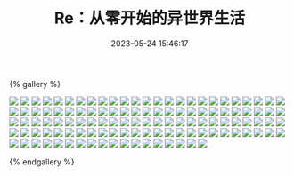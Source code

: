 ﻿---
title: Re：从零开始的异世界生活
date: 2023-05-24 15:46:17
comments: false
---

{% gallery %}

![](https://fastly.jsdelivr.net/gh/1405720461/images@master/rem/1.webp)
![](https://fastly.jsdelivr.net/gh/1405720461/images@master/rem/2.webp)
![](https://fastly.jsdelivr.net/gh/1405720461/images@master/rem/3.webp)
![](https://fastly.jsdelivr.net/gh/1405720461/images@master/rem/4.webp)
![](https://fastly.jsdelivr.net/gh/1405720461/images@master/rem/5.webp)
![](https://fastly.jsdelivr.net/gh/1405720461/images@master/rem/6.webp)
![](https://fastly.jsdelivr.net/gh/1405720461/images@master/rem/7.webp)
![](https://fastly.jsdelivr.net/gh/1405720461/images@master/rem/8.webp)
![](https://fastly.jsdelivr.net/gh/1405720461/images@master/rem/9.webp)
![](https://fastly.jsdelivr.net/gh/1405720461/images@master/rem/10.webp)
![](https://fastly.jsdelivr.net/gh/1405720461/images@master/rem/11.webp)
![](https://fastly.jsdelivr.net/gh/1405720461/images@master/rem/12.webp)
![](https://fastly.jsdelivr.net/gh/1405720461/images@master/rem/13.webp)
![](https://fastly.jsdelivr.net/gh/1405720461/images@master/rem/14.webp)
![](https://fastly.jsdelivr.net/gh/1405720461/images@master/rem/15.webp)
![](https://fastly.jsdelivr.net/gh/1405720461/images@master/rem/16.webp)
![](https://fastly.jsdelivr.net/gh/1405720461/images@master/rem/17.webp)
![](https://fastly.jsdelivr.net/gh/1405720461/images@master/rem/18.webp)
![](https://fastly.jsdelivr.net/gh/1405720461/images@master/rem/19.webp)
![](https://fastly.jsdelivr.net/gh/1405720461/images@master/rem/20.webp)
![](https://fastly.jsdelivr.net/gh/1405720461/images@master/rem/21.webp)
![](https://fastly.jsdelivr.net/gh/1405720461/images@master/rem/22.webp)
![](https://fastly.jsdelivr.net/gh/1405720461/images@master/rem/23.webp)
![](https://fastly.jsdelivr.net/gh/1405720461/images@master/rem/24.webp)
![](https://fastly.jsdelivr.net/gh/1405720461/images@master/rem/25.webp)
![](https://fastly.jsdelivr.net/gh/1405720461/images@master/rem/26.webp)
![](https://fastly.jsdelivr.net/gh/1405720461/images@master/rem/27.webp)
![](https://fastly.jsdelivr.net/gh/1405720461/images@master/rem/28.webp)
![](https://fastly.jsdelivr.net/gh/1405720461/images@master/rem/29.webp)
![](https://fastly.jsdelivr.net/gh/1405720461/images@master/rem/30.webp)
![](https://fastly.jsdelivr.net/gh/1405720461/images@master/rem/31.webp)
![](https://fastly.jsdelivr.net/gh/1405720461/images@master/rem/32.webp)
![](https://fastly.jsdelivr.net/gh/1405720461/images@master/rem/33.webp)
![](https://fastly.jsdelivr.net/gh/1405720461/images@master/rem/34.webp)
![](https://fastly.jsdelivr.net/gh/1405720461/images@master/rem/35.webp)
![](https://fastly.jsdelivr.net/gh/1405720461/images@master/rem/36.webp)
![](https://fastly.jsdelivr.net/gh/1405720461/images@master/rem/37.webp)
![](https://fastly.jsdelivr.net/gh/1405720461/images@master/rem/38.webp)
![](https://fastly.jsdelivr.net/gh/1405720461/images@master/rem/39.webp)
![](https://fastly.jsdelivr.net/gh/1405720461/images@master/rem/40.webp)
![](https://fastly.jsdelivr.net/gh/1405720461/images@master/rem/41.webp)
![](https://fastly.jsdelivr.net/gh/1405720461/images@master/rem/42.webp)
![](https://fastly.jsdelivr.net/gh/1405720461/images@master/rem/43.webp)
![](https://fastly.jsdelivr.net/gh/1405720461/images@master/rem/44.webp)
![](https://fastly.jsdelivr.net/gh/1405720461/images@master/rem/45.webp)
![](https://fastly.jsdelivr.net/gh/1405720461/images@master/rem/46.webp)
![](https://fastly.jsdelivr.net/gh/1405720461/images@master/rem/47.webp)
![](https://fastly.jsdelivr.net/gh/1405720461/images@master/rem/48.webp)
![](https://fastly.jsdelivr.net/gh/1405720461/images@master/rem/49.webp)
![](https://fastly.jsdelivr.net/gh/1405720461/images@master/rem/50.webp)
![](https://fastly.jsdelivr.net/gh/1405720461/images@master/rem/51.webp)
![](https://fastly.jsdelivr.net/gh/1405720461/images@master/rem/52.webp)
![](https://fastly.jsdelivr.net/gh/1405720461/images@master/rem/53.webp)
![](https://fastly.jsdelivr.net/gh/1405720461/images@master/rem/54.webp)
![](https://fastly.jsdelivr.net/gh/1405720461/images@master/rem/55.webp)
![](https://fastly.jsdelivr.net/gh/1405720461/images@master/rem/56.webp)
![](https://fastly.jsdelivr.net/gh/1405720461/images@master/rem/57.webp)
![](https://fastly.jsdelivr.net/gh/1405720461/images@master/rem/58.webp)
![](https://fastly.jsdelivr.net/gh/1405720461/images@master/rem/59.webp)
![](https://fastly.jsdelivr.net/gh/1405720461/images@master/rem/60.webp)
![](https://fastly.jsdelivr.net/gh/1405720461/images@master/rem/61.webp)
![](https://fastly.jsdelivr.net/gh/1405720461/images@master/rem/62.webp)
![](https://fastly.jsdelivr.net/gh/1405720461/images@master/rem/63.webp)
![](https://fastly.jsdelivr.net/gh/1405720461/images@master/rem/64.webp)
![](https://fastly.jsdelivr.net/gh/1405720461/images@master/rem/65.webp)
![](https://fastly.jsdelivr.net/gh/1405720461/images@master/rem/66.webp)
![](https://fastly.jsdelivr.net/gh/1405720461/images@master/rem/67.webp)
![](https://fastly.jsdelivr.net/gh/1405720461/images@master/rem/68.webp)
![](https://fastly.jsdelivr.net/gh/1405720461/images@master/rem/69.webp)
![](https://fastly.jsdelivr.net/gh/1405720461/images@master/rem/70.webp)
![](https://fastly.jsdelivr.net/gh/1405720461/images@master/rem/71.webp)
![](https://fastly.jsdelivr.net/gh/1405720461/images@master/rem/72.webp)
![](https://fastly.jsdelivr.net/gh/1405720461/images@master/rem/73.webp)
![](https://fastly.jsdelivr.net/gh/1405720461/images@master/rem/74.webp)
![](https://fastly.jsdelivr.net/gh/1405720461/images@master/rem/75.webp)
![](https://fastly.jsdelivr.net/gh/1405720461/images@master/rem/76.webp)
![](https://fastly.jsdelivr.net/gh/1405720461/images@master/rem/77.webp)
![](https://fastly.jsdelivr.net/gh/1405720461/images@master/rem/78.webp)
![](https://fastly.jsdelivr.net/gh/1405720461/images@master/rem/79.webp)
![](https://fastly.jsdelivr.net/gh/1405720461/images@master/rem/80.webp)
![](https://fastly.jsdelivr.net/gh/1405720461/images@master/rem/81.webp)
![](https://fastly.jsdelivr.net/gh/1405720461/images@master/rem/82.webp)
![](https://fastly.jsdelivr.net/gh/1405720461/images@master/rem/83.webp)
![](https://fastly.jsdelivr.net/gh/1405720461/images@master/rem/84.webp)
![](https://fastly.jsdelivr.net/gh/1405720461/images@master/rem/85.webp)
![](https://fastly.jsdelivr.net/gh/1405720461/images@master/rem/86.webp)
![](https://fastly.jsdelivr.net/gh/1405720461/images@master/rem/87.webp)
![](https://fastly.jsdelivr.net/gh/1405720461/images@master/rem/88.webp)
![](https://fastly.jsdelivr.net/gh/1405720461/images@master/rem/89.webp)
![](https://fastly.jsdelivr.net/gh/1405720461/images@master/rem/90.webp)
![](https://fastly.jsdelivr.net/gh/1405720461/images@master/rem/91.webp)
![](https://fastly.jsdelivr.net/gh/1405720461/images@master/rem/92.webp)
![](https://fastly.jsdelivr.net/gh/1405720461/images@master/rem/93.webp)
![](https://fastly.jsdelivr.net/gh/1405720461/images@master/rem/94.webp)
![](https://fastly.jsdelivr.net/gh/1405720461/images@master/rem/95.webp)
![](https://fastly.jsdelivr.net/gh/1405720461/images@master/rem/96.webp)
![](https://fastly.jsdelivr.net/gh/1405720461/images@master/rem/97.webp)
![](https://fastly.jsdelivr.net/gh/1405720461/images@master/rem/98.webp)
![](https://fastly.jsdelivr.net/gh/1405720461/images@master/rem/99.webp)
![](https://fastly.jsdelivr.net/gh/1405720461/images@master/rem/100.webp)
![](https://fastly.jsdelivr.net/gh/1405720461/images@master/rem/101.webp)
![](https://fastly.jsdelivr.net/gh/1405720461/images@master/rem/102.webp)
![](https://fastly.jsdelivr.net/gh/1405720461/images@master/rem/103.webp)
![](https://fastly.jsdelivr.net/gh/1405720461/images@master/rem/104.webp)
![](https://fastly.jsdelivr.net/gh/1405720461/images@master/rem/105.webp)
![](https://fastly.jsdelivr.net/gh/1405720461/images@master/rem/106.webp)
![](https://fastly.jsdelivr.net/gh/1405720461/images@master/rem/107.webp)
![](https://fastly.jsdelivr.net/gh/1405720461/images@master/rem/108.webp)
![](https://fastly.jsdelivr.net/gh/1405720461/images@master/rem/109.webp)
![](https://fastly.jsdelivr.net/gh/1405720461/images@master/rem/110.webp)
![](https://fastly.jsdelivr.net/gh/1405720461/images@master/rem/111.webp)
![](https://fastly.jsdelivr.net/gh/1405720461/images@master/rem/112.webp)
![](https://fastly.jsdelivr.net/gh/1405720461/images@master/rem/113.webp)
![](https://fastly.jsdelivr.net/gh/1405720461/images@master/rem/114.webp)
![](https://fastly.jsdelivr.net/gh/1405720461/images@master/rem/115.webp)
![](https://fastly.jsdelivr.net/gh/1405720461/images@master/rem/116.webp)
![](https://fastly.jsdelivr.net/gh/1405720461/images@master/rem/117.webp)
![](https://fastly.jsdelivr.net/gh/1405720461/images@master/rem/118.webp)

{% endgallery %}
